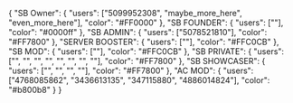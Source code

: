 {
  "SB Owner": {
    "users": ["5099952308", "maybe_more_here", "even_more_here"],
    "color": "#FF0000" 
  },
  "SB FOUNDER": {
    "users": [""],
    "color": "#0000ff" 
  },
  "SB ADMIN": {
    "users": ["5078521810"],
    "color": "#FF7800" 
  },
    "SERVER BOOSTER": {
    "users": [""],
    "color": "#FFC0CB" 
  },
  "SB MOD": {
    "users": [""],
    "color": "#FFC0CB" 
  },
  "SB PRIVATE": {
    "users": ["", "", "", "", "", "", "", ""],
    "color": "#FF7800" 
  },
  "SB SHOWCASER": {
    "users": ["", "", "", ""],
    "color": "#FF7800" 
  },
  "AC MOD": {
    "users": ["4768085862", "3436613135", "347115880", "4886014824"],
    "color": "#b800b8" 
  }
}

